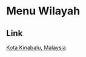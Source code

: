 # Menu Wilayah

## Link

[Kota Kinabalu, Malaysia](https://github.com/gigit-pemilu/pemilu-2024-99-luar-negeri/tree/main/pileg-dpr/hitung-suara/sub/99-luar-negeri/sub/61-kota-kinabalu-malaysia/sub/01-kota-kinabalu-malaysia)


